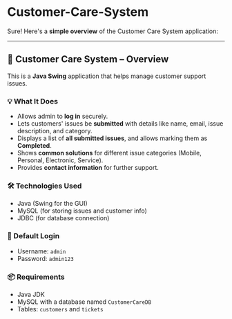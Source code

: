 # Customer-Care-System
Sure! Here's a **simple overview** of the Customer Care System application:

---

## 📝 Customer Care System – Overview

This is a **Java Swing** application that helps manage customer support issues.

### 💡 What It Does

* Allows admin to **log in** securely.
* Lets customers' issues be **submitted** with details like name, email, issue description, and category.
* Displays a list of **all submitted issues**, and allows marking them as **Completed**.
* Shows **common solutions** for different issue categories (Mobile, Personal, Electronic, Service).
* Provides **contact information** for further support.

### 🛠 Technologies Used

* Java (Swing for the GUI)
* MySQL (for storing issues and customer info)
* JDBC (for database connection)

### 🔐 Default Login

* Username: `admin`
* Password: `admin123`

### 📦 Requirements

* Java JDK
* MySQL with a database named `CustomerCareDB`
* Tables: `customers` and `tickets`

